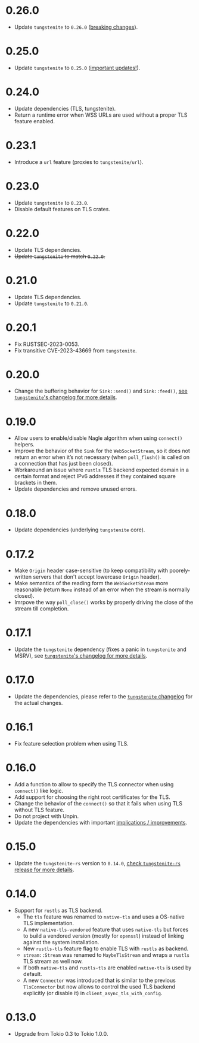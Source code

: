 # 0.26.0

- Update `tungstenite` to `0.26.0` ([breaking changes](https://github.com/snapview/tungstenite-rs/blob/master/CHANGELOG.md#0260)).

# 0.25.0

- Update `tungstenite` to `0.25.0` ([important updates!](https://github.com/snapview/tungstenite-rs/blob/master/CHANGELOG.md#0250)).

# 0.24.0

- Update dependencies (TLS, tungstenite).
- Return a runtime error when WSS URLs are used without a proper TLS feature enabled.

# 0.23.1

- Introduce a `url` feature (proxies to `tungstenite/url`).

# 0.23.0

- Update `tungstenite` to `0.23.0`.
- Disable default features on TLS crates.

# 0.22.0

- Update TLS dependencies.
- ~~Update `tungstenite` to match `0.22.0`.~~

# 0.21.0

- Update TLS dependencies.
- Update `tungstenite` to `0.21.0`.

# 0.20.1

- Fix RUSTSEC-2023-0053.
- Fix transitive CVE-2023-43669 from `tungstenite`.

# 0.20.0

- Change the buffering behavior for `Sink::send()` and `Sink::feed()`, [see `tungstenite`'s changelog for more details](https://github.com/snapview/tungstenite-rs/blob/master/CHANGELOG.md#0200).

# 0.19.0

- Allow users to enable/disable Nagle algorithm when using `connect()` helpers.
- Improve the behavior of the `Sink` for the `WebSocketStream`, so it does not return an error when it’s not necessary (when `poll_flush()` is called on a connection that has just been closed).
- Workaround an issue where `rustls` TLS backend expected domain in a certain format and reject IPv6 addresses if they contained square brackets in them.
- Update dependencies and remove unused errors.

# 0.18.0

- Update dependencies (underlying `tungstenite` core).

# 0.17.2

- Make `Origin` header case-sensitive (to keep compatibility with poorely-written servers that don't accept lowercase `Origin` header).
- Make semantics of the reading form the `WebSocketStream` more reasonable (return `None` instead of an error when the stream is normally closed).
- Imrpove the way `poll_close()` works by properly driving the close of the stream till completion.

# 0.17.1

- Update the `tungstenite` dependency (fixes a panic in `tungstenite` and MSRV), see [`tungstenite`'s changelog for more details](https://github.com/snapview/tungstenite-rs/blob/master/CHANGELOG.md#0172).

# 0.17.0

- Update the dependencies, please refer to the [`tungstenite` changelog](https://github.com/snapview/tungstenite-rs/blob/master/CHANGELOG.md#0170) for the actual changes.

# 0.16.1

- Fix feature selection problem when using TLS.

# 0.16.0

- Add a function to allow to specify the TLS connector when using `connect()` like logic.
- Add support for choosing the right root certificates for the TLS.
- Change the behavior of the `connect()` so that it fails when using TLS without TLS feature.
- Do not project with Unpin.
- Update the dependencies with important [implications / improvements](https://github.com/snapview/tungstenite-rs/blob/master/CHANGELOG.md#0160).

# 0.15.0

- Update the `tungstenite-rs` version to `0.14.0`,
  [check `tungstenite-rs` release for more details](https://github.com/snapview/tungstenite-rs/blob/master/CHANGELOG.md#0140).

# 0.14.0

- Support for `rustls` as TLS backend.
  - The `tls` feature was renamed to `native-tls` and uses a OS-native TLS implementation.
  - A new `native-tls-vendored` feature that uses `native-tls` but forces to build a vendored
    version (mostly for `openssl`) instead of linking against the system installation.
  - New `rustls-tls` feature flag to enable TLS with `rustls` as backend.
  - `stream::Stream` was renamed to `MaybeTlsStream` and wraps a `rustls` TLS stream as well now.
  - If both `native-tls` and `rustls-tls` are enabled `native-tls` is used by default.
  - A new `Connector` was introduced that is similar to the previous `TlsConnector` but now allows
    to control the used TLS backend explicitly (or disable it) in `client_async_tls_with_config`.

# 0.13.0

- Upgrade from Tokio 0.3 to Tokio 1.0.0.
